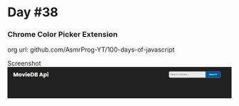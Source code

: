 # Day #38

### Chrome Color Picker Extension
org url: github.com/AsmrProg-YT/100-days-of-javascript

Screenshot
![sc](./screenshot.jpg)
